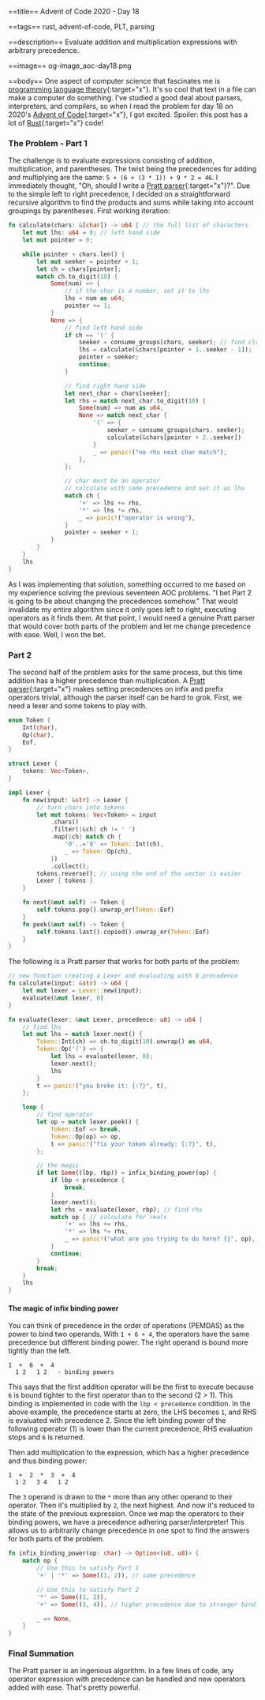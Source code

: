 ==title==
Advent of Code 2020 - Day 18

==tags==
rust, advent-of-code, PLT, parsing

==description==
Evaluate addition and multiplication expressions with arbitrary precedence.

==image==
og-image_aoc-day18.png

==body==
One aspect of computer science that fascinates me is [programming language theory](https://en.wikipedia.org/wiki/Programming_language_theory){:target="x"}.
It's so cool that text in a file can make a computer do something.
I've studied a good deal about parsers, interpreters, and compilers, so when I read
the problem for day 18 on 2020's [Advent of Code](https://adventofcode.com/2020/day/18){:target="x"},
I got excited. Spoiler: this post has a lot of [Rust](https://www.rust-lang.org/){:target="x"} code!

### The Problem - Part 1
The challenge is to evaluate expressions consisting of addition, multiplication,
and parentheses. The twist being the precedences for 
adding and multiplying are the same: `5 + (6 + (3 * 1)) + 9 * 2 = 46`.
I immediately thought, "Oh, should I write a [Pratt parser](https://matklad.github.io/2020/04/13/simple-but-powerful-pratt-parsing.html){:target="x"}?". Due to the simple
left to right precedence, I decided on a straightforward recursive algorithm to find the 
products and sums while taking into account groupings by parentheses. First working iteration:

```rust
fn calculate(chars: &[char]) -> u64 { // the full list of characters
    let mut lhs: u64 = 0; // left hand side
    let mut pointer = 0;

    while pointer < chars.len() {
        let mut seeker = pointer + 1;
        let ch = chars[pointer];
        match ch.to_digit(10) {
            Some(num) => {
                // if the char is a number, set it to lhs
                lhs = num as u64;
                pointer += 1;
            }
            None => {
                // find left hand side
                if ch == '(' {
                    seeker = consume_groups(chars, seeker); // find closing ')'
                    lhs = calculate(&chars[pointer + 1..seeker - 1]);
                    pointer = seeker;
                    continue;
                }

                // find right hand side
                let next_char = chars[seeker];
                let rhs = match next_char.to_digit(10) {
                    Some(num) => num as u64,
                    None => match next_char {
                        '(' => {
                            seeker = consume_groups(chars, seeker);
                            calculate(&chars[pointer + 2..seeker])
                        }
                        _ => panic!("no rhs next char match"),
                    },
                };

                // char must be an operator
                // calculate with same precedence and set it as lhs
                match ch {
                    '+' => lhs += rhs,
                    '*' => lhs *= rhs,
                    _ => panic!("operator is wrong"),
                }
                pointer = seeker + 1;
            }
        }
    }
    lhs
}
```

As I was implementing that solution, something occurred to me based on my experience
solving the previous seventeen AOC problems. "I bet Part 2 is going to be about
changing the precedences somehow." That would invalidate my entire algorithm since 
it only goes left to right, executing operators as it finds them. 
At that point, I would need a genuine Pratt parser that would cover both parts of the problem 
and let me change precedence with ease. Well, I won the bet. 

### Part 2
The second half of the problem asks for the same process, but this time addition
has a higher precedence than multiplication. A [Pratt parser](https://en.wikipedia.org/wiki/Operator-precedence_parser#Pratt_parsing){:target="x"} makes setting precedences
on infix and prefix operators trivial, although the parser itself can be hard to grok.
First, we need a lexer and some tokens to play with.

``` rust
enum Token {
    Int(char),
    Op(char),
    Eof,
}

struct Lexer {
    tokens: Vec<Token>,
}

impl Lexer {
    fn new(input: &str) -> Lexer {
        // turn chars into tokens
        let mut tokens: Vec<Token> = input
            .chars()
            .filter(|&ch| ch != ' ')
            .map(|ch| match ch {
                '0'..='9' => Token::Int(ch),
                _ => Token::Op(ch),
            })
            .collect();
        tokens.reverse(); // using the end of the vector is easier
        Lexer { tokens }
    }

    fn next(&mut self) -> Token {
        self.tokens.pop().unwrap_or(Token::Eof)
    }
    fn peek(&mut self) -> Token {
        self.tokens.last().copied().unwrap_or(Token::Eof)
    }
}
```

The following is a Pratt parser that works for both parts of the problem:

```rust
// new function creating a Lexer and evaluating with 0 precedence
fn calculate(input: &str) -> u64 {
    let mut lexer = Lexer::new(input);
    evaluate(&mut lexer, 0)
}

fn evaluate(lexer: &mut Lexer, precedence: u8) -> u64 {
    // find lhs
    let mut lhs = match lexer.next() {
        Token::Int(ch) => ch.to_digit(10).unwrap() as u64,
        Token::Op('(') => {
            let lhs = evaluate(lexer, 0);
            lexer.next();
            lhs
        }
        t => panic!("you broke it: {:?}", t),
    };

    loop {
        // find operator
        let op = match lexer.peek() {
            Token::Eof => break,
            Token::Op(op) => op,
            t => panic!("fix your token already: {:?}", t),
        };

        // the magic
        if let Some((lbp, rbp)) = infix_binding_power(op) {
            if lbp < precedence {
                break;
            }
            lexer.next();
            let rhs = evaluate(lexer, rbp); // find rhs
            match op { // calculate for reals
                '+' => lhs += rhs,
                '*' => lhs *= rhs,
                _ => panic!("what are you trying to do here? {}", op),
            }
            continue;
        }
        break;
    }
    lhs
}
```

#### The magic of infix binding power
You can think of precedence in the order of operations (PEMDAS) as the power
to bind two operands. With `1 + 6 + 4`, the operators have the same precedence but
different binding power. The right operand is bound more tightly than the left.

```
1  +  6  +  4
  1 2   1 2   - binding powers
```

This says that the first addition operator will be the first to execute because 
`6` is bound tighter to the first operator than to the second (2 > 1). This binding is 
implemented in code with the `lbp < precedence` condition. In the above example, 
the precedence starts at zero, the LHS becomes `1`, and RHS is evaluated with precedence 2.
Since the left binding power of the following operator (1) is lower than the
current precedence, RHS evaluation stops and `6` is returned.

Then add multiplication to the expression, which has a higher precedence and thus binding power:

```
1  +  2  *  3  +  4
  1 2   3 4   1 2
```

The `3` operand is drawn to the `*` more than any other operand to their operator. Then 
it's multiplied by `2`, the next highest. And now it's reduced to the state of the previous
expression. Once we map the operators to their binding powers, we have a precedence
adhering parser/interpreter! This allows us to arbitrarily change precedence in 
one spot to find the answers for both parts of the problem.

```rust
fn infix_binding_power(op: char) -> Option<(u8, u8)> {
    match op {
        // Use this to satisfy Part 1
        '+' | '*' => Some((1, 2)), // same precedence

        // Use this to satisfy Part 2
        '*' => Some((1, 2)),
        '+' => Some((3, 4)), // higher precedence due to stronger binding power

        _ => None,
    }
}
```

### Final Summation
The Pratt parser is an ingenious algorithm. In a few lines of code, any operator 
expression with precedence can be handled and new operators added with ease. That's
pretty powerful.
